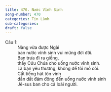 ```yaml
---
title: 470. Nước Vĩnh Sinh
song-number: 470
categories: Tin Lành
sub-categories: 
draft: false
---
```

<dl><dt>Câu 1:</dt><dd data-verse="1">Nàng vừa được Ngài <br/>ban nước vĩnh sinh vui mừng đời đời. <br/>Ban trưa đi ra giếng, <br/>thấy Cứu Chúa cho uống nước vĩnh sinh. <br/>Là bạn yêu thương, không để tôi mồ côi. <br/>Cất tiếng hát tôn vinh <br/>dẫn dắt đám đông đến uống nước vĩnh sinh <br/>Jê-sus ban cho cả loài người. </dd></dl>